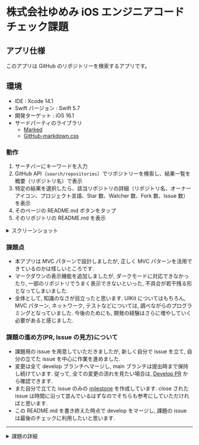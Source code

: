 # 株式会社ゆめみ iOS エンジニアコードチェック課題

## アプリ仕様

このアプリは GitHub のリポジトリーを検索するアプリです。

## 環境

- IDE : Xcode 14.1
- Swift バージョン : Swift 5.7
- 開発ターゲット : iOS 16.1
- サードパーティのライブラリ
    - [Marked](https://github.com/markedjs/marked)
    - [GitHub-markdown.css](https://github.com/sindresorhus/github-markdown-css)

### 動作

1. サーチバーにキーワードを入力
2. GitHub API（`search/repositories`）でリポジトリーを検索し、結果一覧を概要（リポジトリ名）で表示
3. 特定の結果を選択したら、該当リポジトリの詳細（リポジトリ名、オーナーアイコン、プロジェクト言語、Star 数、Watcher 数、Fork 数、Issue 数）を表示
4. そのページの README.md ボタンをタップ
5. そのリポジトリの README.md を表示

<details><summary>スクリーンショット</summary>

||通常|ダークモード|
|---|---|---|
|検索|<img src = "https://user-images.githubusercontent.com/87851278/203947924-1fada1c6-2a40-48b6-a87f-7b6a0f9ef0a5.png" width = 320>
|一覧|<img src = "https://user-images.githubusercontent.com/87851278/203948436-8f707060-b298-49c5-a58f-8626d3725e68.png" width = 320>
|リポジトリ表示|<img scr = "https://user-images.githubusercontent.com/87851278/203948560-73953d50-7e4c-4fb2-92dd-8fe07f37ebd7.png" width = 320>
|README.md表示|<img src = "https://user-images.githubusercontent.com/87851278/203948742-1ebca264-3dd8-455a-b0b7-45f050935483.png" width = 320>

</details>

### 課題点

- 本アプリは MVC パターンで設計しましたが, 正しく MVC パターンを活用できているのかは怪しいところです. 
- マークダウンの表示機能を追加しましたが, ダークモードに対応できなかったり, 一部のリポジトリでうまく表示できないといった, 不具合が若干残る形となってしまいました. 
- 全体として, 知識のなさが目立ったと思います. UIKit についてはもちろん, MVC パターン, ネットワーク, テストなどについては, 調べながらのプログラミングとなっていました. 今後のためにも, 開発の経験はさらに増やしていく必要があると感じました.

### 課題の進め方(PR, Issue の見方)について

- 課題用の issue を用意していただきましたが, 新しく自分で issue を立て, 自分の立てた issue を中心に作業を進めました.
- 変更は全て develop ブランチへマージし, main ブランチは提出時まで保持し続けています. 従って, 全ての変更の流れを見たい場合は, [Develop PR](https://github.com/rrbox/ios-engineer-codecheck/pull/17) から確認できます.
- また自分で立てた issue のみの [milestone](https://github.com/rrbox/ios-engineer-codecheck/milestone/2) を作成しています. close された issue は時間に沿って並んでいるはずなのでそちらも参考にしていただければと思います.
- この README.md を書き終えた時点で develop をマージし, 課題の issue は最後のチェックに利用したいと思います.

---

<details><summary>課題の詳細</summary>

## 概要

本プロジェクトは株式会社ゆめみ（以下弊社）が、弊社に iOS エンジニアを希望する方に出す課題のベースプロジェクトです。本課題が与えられた方は、下記の概要を詳しく読んだ上で課題を取り組んでください。

## アプリ仕様

本アプリは GitHub のリポジトリーを検索するアプリです。

![動作イメージ](README_Images/app.gif)

### 環境

- IDE：基本最新の安定版（本概要更新時点では Xcode 13.0）
- Swift：基本最新の安定版（本概要更新時点では Swift 5.5）
- 開発ターゲット：基本最新の安定版（本概要更新時点では iOS 15.0）
- サードパーティーライブラリーの利用：オープンソースのものに限り制限しない

### 動作

1. 何かしらのキーワードを入力
2. GitHub API（`search/repositories`）でリポジトリーを検索し、結果一覧を概要（リポジトリ名）で表示
3. 特定の結果を選択したら、該当リポジトリの詳細（リポジトリ名、オーナーアイコン、プロジェクト言語、Star 数、Watcher 数、Fork 数、Issue 数）を表示

## 課題取り組み方法

Issues を確認した上、本プロジェクトを [**Duplicate** してください](https://help.github.com/en/github/creating-cloning-and-archiving-repositories/duplicating-a-repository)（Fork しないようにしてください。必要ならプライベートリポジトリーにしても大丈夫です）。今後のコミットは全てご自身のリポジトリーで行ってください。

コードチェックの課題 Issue は全て [`課題`](https://github.com/yumemi/ios-engineer-codecheck/milestone/1) Milestone がついており、難易度に応じて Label が [`初級`](https://github.com/yumemi/ios-engineer-codecheck/issues?q=is%3Aopen+is%3Aissue+label%3A初級+milestone%3A課題)、[`中級`](https://github.com/yumemi/ios-engineer-codecheck/issues?q=is%3Aopen+is%3Aissue+label%3A中級+milestone%3A課題+) と [`ボーナス`](https://github.com/yumemi/ios-engineer-codecheck/issues?q=is%3Aopen+is%3Aissue+label%3Aボーナス+milestone%3A課題+) に分けられています。課題の必須／選択は下記の表とします：

|   | 初級 | 中級 | ボーナス
|--:|:--:|:--:|:--:|
| 新卒／未経験者 | 必須 | 選択 | 選択 |
| 中途／経験者 | 必須 | 必須 | 選択 |


課題 Issueをご自身のリポジトリーにコピーするGitHub Actionsをご用意しております。  
[こちらのWorkflow](./.github/workflows/copy-issues.yml)を[手動でトリガーする](https://docs.github.com/ja/actions/managing-workflow-runs/manually-running-a-workflow)ことでコピーできますのでご活用下さい。

課題が完成したら、リポジトリーのアドレスを教えてください。

## 参考記事

提出された課題の評価ポイントに関しては、[こちらの記事](https://qiita.com/lovee/items/d76c68341ec3e7beb611)に詳しく書かれてありますので、ぜひご覧ください。
ライブラリの利用に関しては [こちらの記事](https://qiita.com/ykws/items/b951a2e24ca85013e722)も参照ください。

</details>

